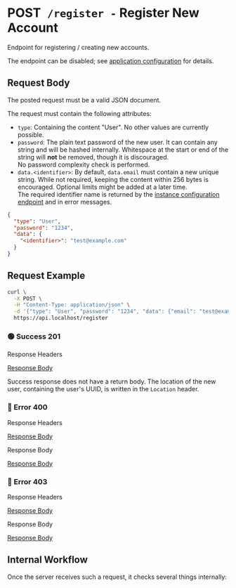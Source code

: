 # <span class="method-post">POST</span>` /register -` Register New Account

<!-- panels:start -->
<!-- div:left-panel -->

Endpoint for registering / creating new accounts.

The endpoint can be disabled; see
[application configuration](/getting-started/configuration?id=application-configuration) for details.

## Request Body

The posted request must be a valid JSON document.

The request must contain the following attributes:

- `type`: Containing the content "User". No other values are currently possible.
- `password`: The plain text password of the new user. It can contain any string and will be hashed internally.
  Whitespace at the start or end of the string will **not** be removed, though it is discouraged.  
  No password complexity check is performed.
- `data.<identifier>`: By default, `data.email` must contain a new unique string. While not required, keeping the
  content within 256 bytes is encouraged. Optional limits might be added at a later time.  
  The required identifier name is returned by the
  [instance configuration endpoint](/api-endpoints/get-instance-configuration) and in error messages.

```json
{
  "type": "User",
  "password": "1234",
  "data": {
    "<identifier>": "test@example.com"
  }
}
```

## Request Example

```bash
curl \
  -X POST \
  -H "Content-Type: application/json" \
  -d '{"type": "User", "password": "1234", "data": {"email": "test@example.com"}}' \
  https://api.localhost/register
```

<!-- tabs:start -->

### **🟢 Success 201**

<div class="code-title">Response Headers</div>

[Response Body](./post-register/201-response-header.txt ':include :type=code')

Success response does not have a return body. The location of the new user, containing the user's UUID, is written in
the `Location` header.

### **🔴 Error 400**

<div class="code-title">Response Headers</div>

[Response Body](./post-register/400-response-header.txt ':include :type=code')

<div class="code-title">Response Body</div>

[Response Body](./post-register/400-response-body.json ':include :type=code problem+json')

### **🔴 Error 403**

<div class="code-title">Response Headers</div>

[Response Body](./post-register/403-response-header.txt ':include :type=code')

<div class="code-title">Response Body</div>

[Response Body](./post-register/403-response-body.json ':include :type=code problem+json')

<!-- tabs:end -->

<!-- div:right-panel -->

## Internal Workflow

Once the server receives such a request, it checks several things internally:

<div id="graph-container-1" class="graph-container" style="height:1000px"></div>

<!-- panels:end -->

<script>
G6.registerEdge('polyline-edge', {
  draw(cfg, group) {
    const { startPoint, endPoint } = cfg;
    const hgap = Math.abs(endPoint.x - startPoint.x);

    const path = [
      ['M', startPoint.x, startPoint.y],
      [
        'C',
        startPoint.x + hgap / 4,
        startPoint.y,
        endPoint.x - hgap / 2,
        endPoint.y,
        endPoint.x,
        endPoint.y,
      ],
    ];
    const shape = group.addShape('path', {
      attrs: {
        stroke: '#AAB7C4',
        path,
      },
      name: 'path-shape',
    });
    const midPoint = {
      x: (startPoint.x + endPoint.x) / 2,
      y: (startPoint.y + endPoint.y) / 2,
    };
    const label = group.addShape('text', {
      attrs: {
        text: cfg.label + '###########',
        x: midPoint.x,
        y: midPoint.y,
        textAlign: 'center',
        textBaseline: 'middle',
        fill: '#000',
        fontSize: 14,
      },
      name: 'label-shape',
    });
    return shape;
  },
});
renderWorkflow(document.getElementById('graph-container-1'), {
  nodes: [
    { id: 'init', ...workflowStart, label: 'server receives POST-request' },
    { id: 'checkEndpointEnabled', ...workflowDecision, label: 'is endpoint enabled?' },
    { id: 'checkPassword', ...workflowDecision, label: 'is password given?' },
    { id: 'checkType', ...workflowDecision, label: 'is type given?' },
    { id: 'checkTypeContent', ...workflowDecision, label: 'is type equal to "User"?' },
    { id: 'checkIdentifier', ...workflowDecision, label: "is identifier given?" },
    { id: 'checkIdentifierUnique', ...workflowDecision, label: 'is identifier unique?' },
    { id: 'createUser', ...workflowStep, label: "create user" },
    { id: 'error400', ...workflowEndError, label: "return 400" },
    { id: 'error403', ...workflowEndError, label: 'return 403' },
    { id: 'success201', ...workflowEndSuccess , label: "return 201"},
  ],
  edges: [
    { source: 'init', target: 'checkEndpointEnabled', label: '' },
    { source: 'checkEndpointEnabled', target: 'checkPassword', label: 'yes' },
    { source: 'checkEndpointEnabled', target: 'error403', label: 'no' },
    { source: 'checkPassword', target: 'checkType', label: 'yes' },
    { source: 'checkPassword', target: 'error400', label: 'no' },
    { source: 'checkType', target: 'checkTypeContent', label: 'yes' },
    { source: 'checkType', target: 'error400', label: 'no' },
    { source: 'checkTypeContent', target: 'checkIdentifier', label: 'yes' },
    { source: 'checkTypeContent', target: 'error400', label: 'no' },
    { source: 'checkIdentifier', target: 'checkIdentifierUnique', label: 'yes' },
    { source: 'checkIdentifier', target: 'error400', label: 'no' },
    { source: 'checkIdentifierUnique', target: 'createUser', label: 'yes' },
    { source: 'checkIdentifierUnique', target: 'error400', label: 'no' },
    { source: 'createUser', target: 'success201', label: '' },
  ],
}, 'TB');
</script>
